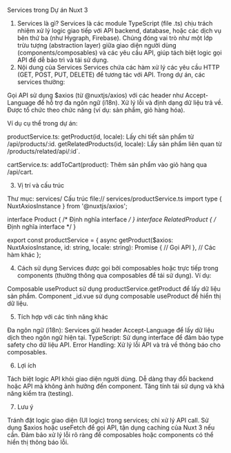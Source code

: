 Services trong Dự án Nuxt 3
1. Services là gì?
Services là các module TypeScript (file .ts) chịu trách nhiệm xử lý logic giao tiếp với API backend, database, hoặc các dịch vụ bên thứ ba (như Hygraph, Firebase). Chúng đóng vai trò như một lớp trừu tượng (abstraction layer) giữa giao diện người dùng (components/composables) và các yêu cầu API, giúp tách biệt logic gọi API để dễ bảo trì và tái sử dụng.
2. Nội dung của Services
Services chứa các hàm xử lý các yêu cầu HTTP (GET, POST, PUT, DELETE) để tương tác với API. Trong dự án, các services thường:

Gọi API sử dụng $axios (từ @nuxtjs/axios) với các header như Accept-Language để hỗ trợ đa ngôn ngữ (i18n).
Xử lý lỗi và định dạng dữ liệu trả về.
Được tổ chức theo chức năng (ví dụ: sản phẩm, giỏ hàng hóa).

Ví dụ cụ thể trong dự án:

productService.ts:
getProduct(id, locale): Lấy chi tiết sản phẩm từ /api/products/:id.
getRelatedProducts(id, locale): Lấy sản phẩm liên quan từ /products/related/api/:id`.


cartService.ts:
addToCart(product): Thêm sản phẩm vào giỏ hàng qua /api/cart.



3. Vị trí và cấu trúc

Thư mục: services/
Cấu trúc file:// services/productService.ts
import type { NuxtAxiosInstance } from '@nuxtjs/axios';

interface Product { /* Định nghĩa interface */ }
interface RelatedProduct { /* Định nghĩa interface */ }

export const productService = {
  async getProduct($axios: NuxtAxiosInstance, id: string, locale: string): Promise<Product> {
    // Gọi API
  },
  // Các hàm khác
};



4. Cách sử dụng
Services được gọi bởi composables hoặc trực tiếp trong components (thường thông qua composables để tái sử dụng). Ví dụ:

Composable useProduct sử dụng productService.getProduct để lấy dữ liệu sản phẩm.
Component _id.vue sử dụng composable useProduct để hiển thị dữ liệu.

5. Tích hợp với các tính năng khác

Đa ngôn ngữ (i18n): Services gửi header Accept-Language để lấy dữ liệu dịch theo ngôn ngữ hiện tại.
TypeScript: Sử dụng interface để đảm bảo type safety cho dữ liệu API.
Error Handling: Xử lý lỗi API và trả về thông báo cho composables.

6. Lợi ích

Tách biệt logic API khỏi giao diện người dùng.
Dễ dàng thay đổi backend hoặc API mà không ảnh hưởng đến component.
Tăng tính tái sử dụng và khả năng kiểm tra (testing).

7. Lưu ý

Tránh đặt logic giao diện (UI logic) trong services; chỉ xử lý API call.
Sử dụng $axios hoặc useFetch để gọi API, tận dụng caching của Nuxt 3 nếu cần.
Đảm bảo xử lý lỗi rõ ràng để composables hoặc components có thể hiển thị thông báo lỗi.

